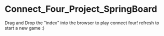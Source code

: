 # Connect_Four_Project_SpringBoard


Drag and Drop the "index" into the browser to play connect four! refresh to start a new game :) 
